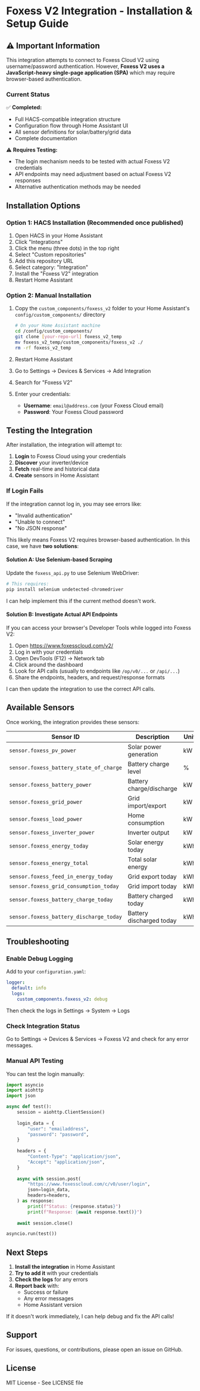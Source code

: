 # Foxess V2 Integration - Installation & Setup Guide

## ⚠️ Important Information

This integration attempts to connect to Foxess Cloud V2 using username/password authentication. However, **Foxess V2 uses a JavaScript-heavy single-page application (SPA)** which may require browser-based authentication.

### Current Status

✅ **Completed:**
- Full HACS-compatible integration structure
- Configuration flow through Home Assistant UI
- All sensor definitions for solar/battery/grid data
- Complete documentation

⚠️ **Requires Testing:**
- The login mechanism needs to be tested with actual Foxess V2 credentials
- API endpoints may need adjustment based on actual Foxess V2 responses
- Alternative authentication methods may be needed

## Installation Options

### Option 1: HACS Installation (Recommended once published)

1. Open HACS in your Home Assistant
2. Click "Integrations"
3. Click the menu (three dots) in the top right
4. Select "Custom repositories"
5. Add this repository URL
6. Select category: "Integration"
7. Install the "Foxess V2" integration
8. Restart Home Assistant

### Option 2: Manual Installation

1. Copy the `custom_components/foxess_v2` folder to your Home Assistant's `config/custom_components/` directory

   ```bash
   # On your Home Assistant machine
   cd /config/custom_components/
   git clone [your-repo-url] foxess_v2_temp
   mv foxess_v2_temp/custom_components/foxess_v2 ./
   rm -rf foxess_v2_temp
   ```

2. Restart Home Assistant

3. Go to Settings → Devices & Services → Add Integration

4. Search for "Foxess V2"

5. Enter your credentials:
   - **Username**: `email@address.com` (your Foxess Cloud email)
   - **Password**: Your Foxess Cloud password

## Testing the Integration

After installation, the integration will attempt to:

1. **Login** to Foxess Cloud using your credentials
2. **Discover** your inverter/device
3. **Fetch** real-time and historical data
4. **Create** sensors in Home Assistant

### If Login Fails

If the integration cannot log in, you may see errors like:
- "Invalid authentication"
- "Unable to connect"
- "No JSON response"

This likely means Foxess V2 requires browser-based authentication. In this case, we have **two solutions**:

#### Solution A: Use Selenium-based Scraping

Update the `foxess_api.py` to use Selenium WebDriver:

```python
# This requires:
pip install selenium undetected-chromedriver
```

I can help implement this if the current method doesn't work.

#### Solution B: Investigate Actual API Endpoints

If you can access your browser's Developer Tools while logged into Foxess V2:

1. Open https://www.foxesscloud.com/v2/
2. Log in with your credentials
3. Open DevTools (F12) → Network tab
4. Click around the dashboard
5. Look for API calls (usually to endpoints like `/op/v0/...` or `/api/...`)
6. Share the endpoints, headers, and request/response formats

I can then update the integration to use the correct API calls.

## Available Sensors

Once working, the integration provides these sensors:

| Sensor ID | Description | Unit |
|-----------|-------------|------|
| `sensor.foxess_pv_power` | Solar power generation | kW |
| `sensor.foxess_battery_state_of_charge` | Battery charge level | % |
| `sensor.foxess_battery_power` | Battery charge/discharge | kW |
| `sensor.foxess_grid_power` | Grid import/export | kW |
| `sensor.foxess_load_power` | Home consumption | kW |
| `sensor.foxess_inverter_power` | Inverter output | kW |
| `sensor.foxess_energy_today` | Solar energy today | kWh |
| `sensor.foxess_energy_total` | Total solar energy | kWh |
| `sensor.foxess_feed_in_energy_today` | Grid export today | kWh |
| `sensor.foxess_grid_consumption_today` | Grid import today | kWh |
| `sensor.foxess_battery_charge_today` | Battery charged today | kWh |
| `sensor.foxess_battery_discharge_today` | Battery discharged today | kWh |

## Troubleshooting

### Enable Debug Logging

Add to your `configuration.yaml`:

```yaml
logger:
  default: info
  logs:
    custom_components.foxess_v2: debug
```

Then check the logs in Settings → System → Logs

### Check Integration Status

Go to Settings → Devices & Services → Foxess V2 and check for any error messages.

### Manual API Testing

You can test the login manually:

```python
import asyncio
import aiohttp
import json

async def test():
    session = aiohttp.ClientSession()
    
    login_data = {
        "user": "emailaddress",
        "password": "password",
    }
    
    headers = {
        "Content-Type": "application/json",
        "Accept": "application/json",
    }
    
    async with session.post(
        "https://www.foxesscloud.com/c/v0/user/login",
        json=login_data,
        headers=headers,
    ) as response:
        print(f"Status: {response.status}")
        print(f"Response: {await response.text()}")
    
    await session.close()

asyncio.run(test())
```

## Next Steps

1. **Install the integration** in Home Assistant
2. **Try to add it** with your credentials
3. **Check the logs** for any errors
4. **Report back** with:
   - Success or failure
   - Any error messages
   - Home Assistant version

If it doesn't work immediately, I can help debug and fix the API calls!

## Support

For issues, questions, or contributions, please open an issue on GitHub.

## License

MIT License - See LICENSE file
